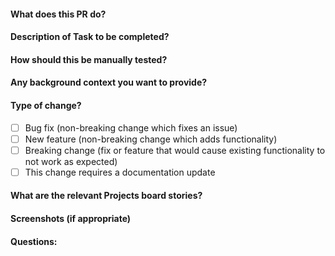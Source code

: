 #### What does this PR do?
#### Description of Task to be completed?
#### How should this be manually tested?
#### Any background context you want to provide?
#### Type of change?
- [ ] Bug fix (non-breaking change which fixes an issue)
- [ ] New feature (non-breaking change which adds functionality)
- [ ] Breaking change (fix or feature that would cause existing functionality to not work as expected)
- [ ] This change requires a documentation update
#### What are the relevant Projects board stories?
#### Screenshots (if appropriate)
#### Questions:
